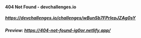 #### 404 Not Found - devchallenges.io

##### https://devchallenges.io/challenges/wBunSb7FPrIepJZAg0sY

##### Preview: https://404-not-found-ig0or.netlify.app/
